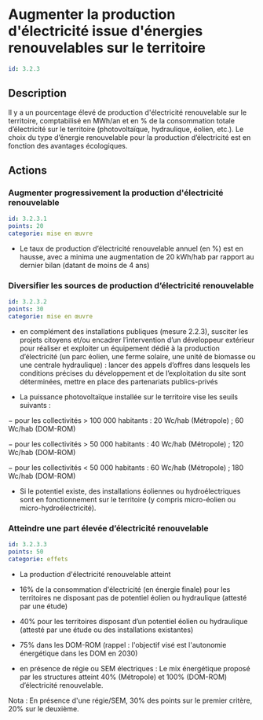 # Augmenter la production d'électricité issue d'énergies renouvelables sur le territoire
```yaml
id: 3.2.3
```
## Description
Il y a un pourcentage élevé de production d'électricité renouvelable sur le territoire, comptabilisé en MWh/an et en % de la consommation totale d’électricité sur le territoire (photovoltaïque, hydraulique, éolien, etc.). Le choix du type d’énergie renouvelable pour la production d’électricité est  en fonction des avantages écologiques.



## Actions
### Augmenter progressivement la production d'électricité renouvelable
```yaml
id: 3.2.3.1
points: 20
categorie: mise en œuvre
```
- Le taux de production d’électricité renouvelable annuel (en %) est en hausse, avec a minima une augmentation de 20 kWh/hab par rapport au dernier bilan (datant de moins de 4 ans)




### Diversifier les sources de production d’électricité renouvelable
```yaml
id: 3.2.3.2
points: 30
categorie: mise en œuvre
```
- en complément des installations publiques (mesure 2.2.3), susciter les projets citoyens et/ou encadrer l’intervention d’un développeur extérieur pour réaliser et exploiter un équipement dédié à la production d’électricité (un parc éolien, une ferme solaire, une unité de biomasse ou une centrale hydraulique) : lancer des appels d’offres dans lesquels les conditions précises du développement et de l’exploitation du site sont déterminées, mettre en place des partenariats publics-privés

- La puissance photovoltaïque installée sur le territoire vise les seuils suivants : 

− pour les collectivités > 100 000 habitants : 20 Wc/hab (Métropole) ; 60 Wc/hab (DOM-ROM)

− pour les collectivités > 50 000 habitants : 40 Wc/hab (Métropole) ; 120 Wc/hab (DOM-ROM)

− pour les collectivités < 50 000 habitants : 60 Wc/hab (Métropole) ; 180 Wc/hab (DOM-ROM)

- Si le potentiel existe, des installations éoliennes ou hydroélectriques sont en fonctionnement sur le territoire (y compris micro-éolien ou micro-hydroélectricité).






### Atteindre une part élevée d’électricité renouvelable
```yaml
id: 3.2.3.3
points: 50
categorie: effets
```
- La production d'électricité renouvelable atteint 

* 16% de la consommation d'électricité (en énergie finale) pour les territoires ne disposant pas de potentiel éolien ou hydraulique (attesté par une étude) 

* 40% pour les territoires disposant d’un potentiel éolien ou hydraulique (attesté par une étude ou des installations existantes)

* 75% dans les DOM-ROM (rappel : l'objectif visé est l'autonomie énergétique dans les DOM en 2030)

- en présence de régie ou SEM électriques : Le mix énergétique proposé par les structures atteint 40% (Métropole) et 100% (DOM-ROM) d’électricité renouvelable. 

Nota : En présence d'une régie/SEM, 30% des points sur le premier critère, 20% sur le deuxième.







